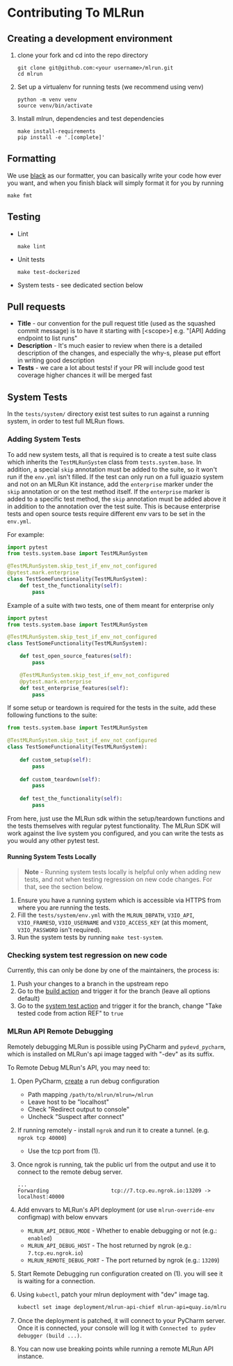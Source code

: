 # Contributing To MLRun


## Creating a development environment
1. clone your fork and cd into the repo directory
    ```shell script
    git clone git@github.com:<your username>/mlrun.git
    cd mlrun
    ```
2. Set up a virtualenv for running tests (we recommend using venv)
    ```shell script
    python -m venv venv
    source venv/bin/activate
    ```
3. Install mlrun, dependencies and test dependencies
    ```shell script
    make install-requirements
    pip install -e '.[complete]'
    ```
   
## Formatting
We use [black](https://github.com/psf/black) as our formatter, you can basically write your code 
how ever you want, and when you finish black will simply format it for you by running 
```shell script
make fmt
```

## Testing
* Lint
    ```shell script
    make lint
    ```
* Unit tests
    ```shell script
    make test-dockerized
    ```
* System tests - see dedicated section below

## Pull requests
* **Title** - our convention for the pull request title (used as the squashed commit message) is to have it starting with 
[\<scope\>] e.g. "[API] Adding endpoint to list runs"
* **Description** - It's much easier to review when there is a detailed description of the changes, and especially the why-s,
please put effort in writing good description
* **Tests** - we care a lot about tests! if your PR will include good test coverage higher chances it will be merged fast

## System Tests
In the `tests/system/` directory exist test suites to run against a running system, in order to test full MLRun flows.

### Adding System Tests
To add new system tests, all that is required is to create a test suite class which inherits the `TestMLRunSystem`
class from `tests.system.base`. In addition, a special `skip` annotation must be added to the suite, so it won't run 
if the `env.yml` isn't filled. If the test can only run on a full iguazio system and not on an MLRun Kit instance, add
the `enterprise` marker under the `skip` annotation or on the test method itself. If the `enterprise` marker is added
to a specific test method, the `skip` annotation must be added above it in addition to the annotation over the test 
suite. This is because enterprise tests and open source tests require different env vars to be set in the `env.yml`.

For example:
```python
import pytest
from tests.system.base import TestMLRunSystem

@TestMLRunSystem.skip_test_if_env_not_configured
@pytest.mark.enterprise
class TestSomeFunctionality(TestMLRunSystem):
    def test_the_functionality(self):
        pass
```

Example of a suite with two tests, one of them meant for enterprise only
```python
import pytest
from tests.system.base import TestMLRunSystem

@TestMLRunSystem.skip_test_if_env_not_configured
class TestSomeFunctionality(TestMLRunSystem):

    def test_open_source_features(self):
        pass

    @TestMLRunSystem.skip_test_if_env_not_configured
    @pytest.mark.enterprise
    def test_enterprise_features(self):
        pass
```

If some setup or teardown is required for the tests in the suite, add these following functions to the suite:
```python
from tests.system.base import TestMLRunSystem

@TestMLRunSystem.skip_test_if_env_not_configured
class TestSomeFunctionality(TestMLRunSystem):
    
    def custom_setup(self):
        pass
    
    def custom_teardown(self):
        pass
    
    def test_the_functionality(self):
        pass
```

From here, just use the MLRun sdk within the setup/teardown functions and the tests themselves with regular pytest
functionality. The MLRun SDK will work against the live system you configured, and you can write the tests as you would
any other pytest test.

#### Running System Tests Locally
>**Note** - Running system tests locally is helpful only when adding new tests, and not when testing
> regression on new code changes. For that, see the section below.
1. Ensure you have a running system which is accessible via HTTPS from where you are running the tests.
2. Fill the `tests/system/env.yml` with the `MLRUN_DBPATH`, `V3IO_API`, `V3IO_FRAMESD`, `V3IO_USERNAME` and 
   `V3IO_ACCESS_KEY` (at this moment, `V3IO_PASSWORD` isn't required).
3. Run the system tests by running `make test-system`.

### Checking system test regression on new code
Currently, this can only be done by one of the maintainers, the process is:
1. Push your changes to a branch in the upstream repo
2. Go to the [build action](https://github.com/mlrun/mlrun/actions?query=workflow%3ABuild) and trigger it for the branch 
(leave all options default)
3. Go to the [system test action](https://github.com/mlrun/mlrun/actions?query=workflow%3A%22System+Tests%22) and trigger 
it for the branch, change "Take tested code from action REF" to `true`   

### MLRun API Remote Debugging

Remotely debugging MLRun is possible using PyCharm and `pydevd_pycharm`, 
which is installed on MLRun's api image tagged with "-dev" as its suffix.

To Remote Debug MLRun's API, you may need to:

1. Open PyCharm, [create](https://www.jetbrains.com/help/pycharm/remote-debugging-with-product.html#create-remote-debug-config) a run debug configuration
    - Path mapping `/path/to/mlrun/mlrun=/mlrun`
    - Leave host to be "localhost"
    - Check "Redirect output to console"
    - Uncheck "Suspect after connect"

2. If running remotely - install `ngrok` and run it to create a tunnel. (e.g. `ngrok tcp 40000`)
    - Use the tcp port from (1).

3. Once ngrok is running, tak the public url from the output and use it to connect to the remote debug server.
    ```
    ...
    Forwarding                    tcp://7.tcp.eu.ngrok.io:13209 -> localhost:40000
    ```

4. Add envvars to MLRun's API deployment (or use `mlrun-override-env` configmap) with below envvars
   - `MLRUN_API_DEBUG_MODE` - Whether to enable debugging or not (e.g.: `enabled`)
   - `MLRUN_API_DEBUG_HOST` - The host returned by ngrok (e.g.: `7.tcp.eu.ngrok.io`)
   - `MLRUN_REMOTE_DEBUG_PORT` - The port returned by ngrok (e.g.: `13209`)

5. Start Remote Debugging run configuration created on (1). you will see it is waiting for a connection.

6. Using `kubectl`, patch your mlrun deployment with "dev" image tag.
    ```bash
    kubectl set image deployment/mlrun-api-chief mlrun-api=quay.io/mlrun/mlrun-api:1.0.5-dev
    ```
7. Once the deployment is patched, it will connect to your PyCharm server. Once it is connected, your console
    will log it with `Connected to pydev debugger (build ...)`.

8. You can now use breaking points while running a remote MLRun API instance.
